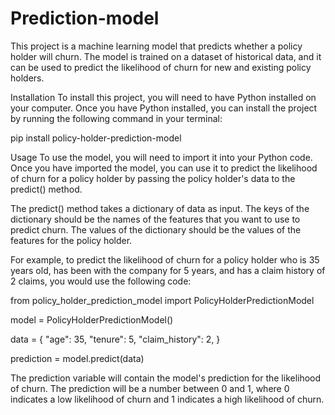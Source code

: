 # Prediction-model

This project is a machine learning model that predicts whether a policy holder will churn. The model is trained on a dataset of historical data, and it can be used to predict the likelihood of churn for new and existing policy holders.

Installation
To install this project, you will need to have Python installed on your computer. Once you have Python installed, you can install the project by running the following command in your terminal:

pip install policy-holder-prediction-model

Usage
To use the model, you will need to import it into your Python code. Once you have imported the model, you can use it to predict the likelihood of churn for a policy holder by passing the policy holder's data to the predict() method.

The predict() method takes a dictionary of data as input. The keys of the dictionary should be the names of the features that you want to use to predict churn. The values of the dictionary should be the values of the features for the policy holder.

For example, to predict the likelihood of churn for a policy holder who is 35 years old, has been with the company for 5 years, and has a claim history of 2 claims, you would use the following code:

from policy_holder_prediction_model import PolicyHolderPredictionModel

model = PolicyHolderPredictionModel()

data = {
"age": 35,
"tenure": 5,
"claim_history": 2,
}

prediction = model.predict(data)

The prediction variable will contain the model's prediction for the likelihood of churn. The prediction will be a number between 0 and 1, where 0 indicates a low likelihood of churn and 1 indicates a high likelihood of churn.

